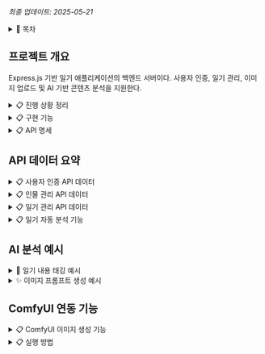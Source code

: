 *최종 업데이트: 2025-05-21*

<details>
<summary>📌 목차</summary>

- [프로젝트 개요](#프로젝트-개요)
- [진행 상황 정리](#진행-상황-정리)
- [구현 기능](#구현-기능)
- [API 명세](#api-명세)
- [API 데이터 요약](#api-데이터-요약)
- [AI 분석 예시](#ai-분석-예시)
- [ComfyUI 연동 기능](#comfyui-연동-기능)
- [실행 방법](#실행-방법)
</details>

## 프로젝트 개요

Express.js 기반 일기 애플리케이션의 백엔드 서버이다. 사용자 인증, 일기 관리, 이미지 업로드 및 AI 기반 콘텐츠 분석을 지원한다.

<details>
<summary>📋 진행 상황 정리</summary>

### 1. 백엔드 개발

- Express.js 기반 RESTful API 서버 구축했다
- MongoDB 데이터베이스 연결 설정했다
- 사용자 인증 및 권한 관리 구현했다
- 일기 CRUD 기능 구현했다
- 이미지 업로드 기능 구현했다
- 주변 사람들의 정보 및 사진 관리 기능 추가했다
- 일기 내용 자동 분석으로 태그 및 무드 추출 기능 추가했다
- ComfyUI 연동하여 일기 내용 기반 실제 이미지 생성 기능 추가했다

### 2. AWS 설정

- IAM 사용자 생성 및 액세스 키 발급했다
- S3 버킷 생성 (보안 설정 적용)했다
- S3 서명된 URL 기능 추가 (비공개 이미지 접근용)했다
- `uploadToS3` 함수에서 `ACL: 'public-read'` 제거됐다

### 3. 환경 변수 설정

- MongoDB 연결 키 설정했다
- JWT 비밀키 설정했다
- AWS 액세스 키 및 설정했다
- 포트 설정했다
- OpenAI API 키 설정했다
- ComfyUI 서버 URL 설정했다

### 4. 일기 내용 분석 프롬프트

- GPT-o4-mini 모델을 활용한 일기 텍스트 분석을 수행한다
- 일기 제목과 내용에서 자동으로 태그 추출한다
  - 장소: 일기에 언급된 장소 (카페, 학교, 공원 등)
  - 시간대: 일기에 언급된 시간대 (아침, 오후, 저녁 등)
  - 활동: 주요 활동 (공부, 운동, 쇼핑, 여행 등)
  - 인물: 일기에 언급된 인물 관계 (친구, 가족, 연인, 동료 등)
  - 이벤트: 특별한 이벤트 (생일, 여행, 시험, 모임 등)
  - 날씨: 일기에 언급된 날씨 상태 (맑음, 비, 눈 등)
- 일기 내용에서 감정 상태(무드) 자동 분석한다
- 사용자 입력 태그와 자동 분석 태그 병합 기능을 제공한다

### 5. 이미지 프롬프트 생성 기능

- GPT-o4-mini 모델을 활용한 일기 내용 기반 이미지 생성 프롬프트 자동 생성
- 일기의 장면만 묘사하는 방식으로 프롬프트 생성
- 일기의 시간, 장소, 분위기, 활동 등을 반영한 생생한 장면 묘사
- 인물의 얼굴 특징은 포함하지 않고 장면 위주로 프롬프트 구성

### 6. ComfyUI 연동

- ComfyUI와의 API 통신 기능 구현
- 워크플로우 JSON 커스터마이징 로직 개발
- 사용자 프로필 사진 기반 이미지 생성 기능 추가
- AI 생성 프롬프트와 ComfyUI 통합으로 완전 자동화된 이미지 생성 구현
</details>

<details>
<summary>📋 구현 기능</summary>

### 1. 사용자 관리

- 회원가입 (프로필 사진 업로드 포함) 기능 제공한다
- 로그인/인증 기능 제공한다
- 프로필 조회 및 업데이트 기능 제공한다

### 2. 일기 관리

- 일기 작성 (텍스트 및 이미지 업로드) 기능 제공한다
- 일기 조회 (전체 또는 개별) 기능 제공한다
- 일기 수정 및 삭제 기능 제공한다
- 일기 검색 기능 제공한다
- 일기 내용 자동 분석 (태그, 무드 추출) 기능 제공한다
- 일기 내용을 기반으로 이미지 생성 프롬프트 자동 생성 기능 제공한다
- 일기 내용 기반으로 ComfyUI를 통한 실제 이미지 생성 기능 제공한다

### 3. 사람 관리

- 주변 사람들의 정보 및 사진 추가 기능 제공한다
- 사람 정보 조회 (목록/개별) 기능 제공한다
- 사람 정보 수정 및 삭제 기능 제공한다
- 사람 검색 기능 제공한다

### 4. AI 기반 분석

- 일기 내용 자동 분석을 통한 태그 및 감정 추출 기능 제공한다
- 일기 내용을 기반으로 장면 중심 이미지 생성 프롬프트 제공 기능
- 분석 결과를 기반으로 한 검색 기능 강화했다
- 사용자 프로필 이미지와 일기 내용을 결합한 맞춤형 AI 이미지 생성 기능 제공한다

### 5. 파일 업로드

- 로컬 스토리지 및 AWS S3 클라우드 스토리지 지원한다
- 이미지 파일 필터링 및 크기 제한 기능 제공한다

### 6. 보안

- JWT 기반 인증 사용한다
- 비밀번호 해싱 사용한다
- 권한 검증 수행한다
</details>

<details>
<summary>📋 API 명세</summary>

| 메소드 | 엔드포인트                     | 설명                             | 인증 필요 | 요청 본문                                      | 응답                                       |
|--------|--------------------------------|----------------------------------|-----------|-----------------------------------------------|-------------------------------------------|
| POST   | /api/users/register            | 회원가입                         | 아니오    | username, email, password, profilePhoto(파일) | 사용자 정보, JWT 토큰                     |
| POST   | /api/users/login               | 로그인                           | 아니오    | email, password                               | 사용자 정보, JWT 토큰                     |
| GET    | /api/users/profile             | 프로필 조회                      | 예        | -                                             | 사용자 정보                               |
| PUT    | /api/users/profile/photo       | 프로필 사진 업데이트             | 예        | profilePhoto(파일)                           | 업데이트된 사용자 정보                    |
| PUT    | /api/users/profile             | 프로필 정보 업데이트             | 예        | username(선택), email(선택)                  | 업데이트된 사용자 정보                    |
| POST   | /api/diaries                   | 일기 작성                        | 예        | title, content, mood(선택), tags(선택), photos(선택)     | 생성된 일기 정보 (AI 분석 태그/무드 포함)   |
| GET    | /api/diaries                   | 내 일기 전체 조회                | 예        | -                                             | 일기 목록                                 |
| GET    | /api/diaries/search?keyword=값 | 일기 검색                        | 예        | query: keyword                               | 검색 결과 일기 목록                       |
| GET    | /api/diaries/filter            | 일기 필터링(태그/무드/날짜)      | 예        | tags(선택), mood(선택), startDate(선택), endDate(선택) | 필터링된 일기 목록                       |
| GET    | /api/diaries/:id               | 특정 일기 조회                   | 예        | -                                             | 일기 상세 정보                            |
| GET    | /api/diaries/:id/prompt        | 일기 기반 이미지 생성 프롬프트  | 예        | -                                             | 생성된 프롬프트 텍스트                    |
| POST   | /api/diaries/:id/generate-image | 일기 내용과 프로필 사진 기반 이미지 생성 | 예 | - | 생성된 이미지 URL 및 일기 정보 |
| PUT    | /api/diaries/:id               | 일기 수정                        | 예        | title(선택), content(선택), mood(선택), tags(선택), photos(선택) | 업데이트된 일기 정보 (AI 분석 태그/무드 포함) |
| DELETE | /api/diaries/:id               | 일기 삭제                        | 예        | -                                             | 성공 메시지                               |
| DELETE | /api/diaries/:id/photos/:photoId | 일기에서 특정 사진 삭제        | 예        | -                                             | 업데이트된 일기 정보                      |
| POST   | /api/people                    | 사람 추가                        | 예        | name, relation, notes, photo(파일)           | 생성된 사람 정보                          |
| GET    | /api/people                    | 내가 추가한 사람 목록            | 예        | -                                             | 사람 목록                                 |
| GET    | /api/people/search?keyword=값  | 사람 검색                        | 예        | query: keyword                               | 검색 결과 사람 목록                       |
| GET    | /api/people/filter             | 사람 필터링(관계)                | 예        | relation                                      | 필터링된 사람 목록                        |
| GET    | /api/people/:id                | 특정 사람 조회                   | 예        | -                                             | 사람 상세 정보                            |
| PUT    | /api/people/:id                | 사람 정보 수정                   | 예        | name(선택), relation(선택), notes(선택), photo(선택) | 업데이트된 사람 정보                      |
| DELETE | /api/people/:id                | 사람 삭제                        | 예        | -                                             | 성공 메시지                               |
| GET    | /api/tags                      | 모든 태그 조회                   | 예        | -                                             | 사용자의 모든 태그 목록                   |
</details>

## API 데이터 요약

<details>
<summary>📋 사용자 인증 API 데이터</summary>

| API 엔드포인트 | 요청 데이터 | 응답 데이터 |
|---------------|------------|------------|
| POST /api/users/register | username, email, password, profilePhoto(선택) | _id, username, email, profilePhoto, token |
| POST /api/users/login | email, password | _id, username, email, profilePhoto, token |
| GET /api/users/profile | Authorization 헤더(Bearer 토큰) | _id, username, email, profilePhoto |
| PUT /api/users/profile | Authorization 헤더(Bearer 토큰), username(선택), email(선택) | _id, username, email, profilePhoto |
| PUT /api/users/profile/photo | Authorization 헤더(Bearer 토큰), profilePhoto(파일) | _id, username, email, profilePhoto |
</details>

<details>
<summary>📋 인물 관리 API 데이터</summary>

| API 엔드포인트 | 요청 데이터 | 응답 데이터 |
|---------------|------------|------------|
| POST /api/people | Authorization 헤더(Bearer 토큰), name, relation(선택), notes(선택), photo(필수) | _id, user, name, relation, photo, notes, createdAt, updatedAt |
| GET /api/people | Authorization 헤더(Bearer 토큰) | 인물 객체 배열 |
| GET /api/people/search | Authorization 헤더(Bearer 토큰), keyword(쿼리 파라미터) | 검색 결과 인물 객체 배열 |
| GET /api/people/filter | Authorization 헤더(Bearer 토큰), relation(쿼리 파라미터) | 필터링된 인물 객체 배열 |
| GET /api/people/:id | Authorization 헤더(Bearer 토큰), id(경로 파라미터) | 인물 객체 |
| PUT /api/people/:id | Authorization 헤더(Bearer 토큰), id(경로 파라미터), name(선택), relation(선택), notes(선택), photo(선택) | 수정된 인물 객체 |
| DELETE /api/people/:id | Authorization 헤더(Bearer 토큰), id(경로 파라미터) | 삭제 메시지 |
</details>

<details>
<summary>📋 일기 관리 API 데이터</summary>

| API 엔드포인트 | 요청 데이터 | 응답 데이터 |
|---------------|------------|------------|
| POST /api/diaries | Authorization 헤더(Bearer 토큰), title, content, mood(선택), tags(선택), photos(선택) | _id, user, title, content, mood, photos, tags, createdAt, updatedAt |
| GET /api/diaries | Authorization 헤더(Bearer 토큰) | 일기 객체 배열 |
| GET /api/diaries/search | Authorization 헤더(Bearer 토큰), keyword(쿼리 파라미터) | 검색 결과 일기 객체 배열 |
| GET /api/diaries/filter | Authorization 헤더(Bearer 토큰), tags(선택), mood(선택), startDate(선택), endDate(선택) | 필터링된 일기 객체 배열 |
| GET /api/diaries/:id | Authorization 헤더(Bearer 토큰), id(경로 파라미터) | 일기 객체 |
| PUT /api/diaries/:id | Authorization 헤더(Bearer 토큰), id(경로 파라미터), title(선택), content(선택), mood(선택), tags(선택), photos(선택) | 수정된 일기 객체 |
| DELETE /api/diaries/:id | Authorization 헤더(Bearer 토큰), id(경로 파라미터) | 삭제 메시지 |
| DELETE /api/diaries/:id/photos/:photoId | Authorization 헤더(Bearer 토큰), id(경로 파라미터), photoId(경로 파라미터) | 수정된 일기 객체 |
| GET /api/diaries/:id/prompt | Authorization 헤더(Bearer 토큰), id(경로 파라미터) | { prompt: "생성된 프롬프트 문자열" } |
| POST /api/diaries/:id/generate-image | Authorization 헤더(Bearer 토큰), id(경로 파라미터) | { message: "이미지가 성공적으로 생성되었습니다.", photo: 이미지URL, diary: 일기객체 } |
| GET /api/tags | Authorization 헤더(Bearer 토큰) | 문자열 태그 배열 |
</details>

<details>
<summary>📋 일기 자동 분석 기능</summary>

### 기능 개요

일기 작성 또는 수정 시 사용자가 입력한 제목과 내용을 분석하여 자동으로 태그와 무드(감정 상태)를 생성한다.

### 동작 방식

1. **태그 자동 생성**
   - 사용자가 태그를 입력하지 않으면 일기 내용에서 자동으로 태그를 추출한다.
   - 사용자가 일부 태그를 입력한 경우, 사용자 입력 태그와 자동 생성 태그를 병합한다.
   - 태그는 장소, 시간대, 활동, 인물 관계, 이벤트, 날씨 등의 정보를 포함한다.

2. **무드(감정) 자동 분석**
   - 사용자가 기분/감정을 입력하지 않으면 일기 내용에서 주요 감정을 분석하여 설정한다.
   - 사용자가 직접 기분을 입력한 경우, 해당 입력값을 우선 사용한다.

3. **분석 결과 활용**
   - 분석된 태그와 무드는 일기 데이터와 함께 저장된다.
   - 검색 기능을 통해 특정 태그나 감정으로 일기를 쉽게 찾을 수 있다.
   - 자동 생성된 태그는 사용자가 입력한 태그와 동등하게 검색에 활용된다.

### 사용 방법

- 일기 작성 시 제목과 내용만 입력하고 태그와 무드는 비워두면 자동으로 생성된다.
- 태그 필드에 일부 태그만 입력하면, 자동 생성 태그가 추가로 병합된다.
- 무드 필드를 비워두면 자동으로 감정 상태가 분석되어 설정된다.
</details>

## AI 분석 예시

<details>
<summary>📝 일기 내용 태깅 예시</summary>

일기 작성 시 AI가 자동으로 내용을 분석하여 관련 태그와 감정(무드)을 추출한다. 이를 통해 사용자는 과거의 기록을 더 쉽게 검색하고 분류할 수 있다.

**입력 일기 예시:**

![일기 작성 예시](pictures/일기%20작성%20예시.png)

**자동 태깅 결과:**

![일기 내용 태그 결과](pictures/일기%20내용%20태그%20결과.png)

</details>

<details>
<summary>✨ 이미지 프롬프트 생성 예시</summary>

특정 일기의 내용을 기반으로 AI가 이미지 생성을 위한 프롬프트를 자동으로 만들어준다. 이 프롬프트는 장면 묘사에 중점을 두어 일기의 내용과 분위기를 시각적으로 표현할 수 있도록 구성된다.

**프롬프트 생성 특징:**
- 일기의 장소, 시간, 분위기, 활동을 중심으로 표현
- 인물이 등장하는 경우 얼굴 특징 없이 상황 중심으로 묘사
- 사실적인 사진 스타일로 표현 가능한 영어 프롬프트 생성

**프롬프트 생성 결과:**

![이미지 프롬프트 생성 예시](pictures/이미지%20프롬프트%20생성.png)

</details>

## ComfyUI 연동 기능

<details>
<summary>📋 ComfyUI 이미지 생성 기능</summary>

### 기능 개요

일기 내용 기반으로 생성된 프롬프트와 사용자 프로필 사진을 활용하여 ComfyUI를 통해 맞춤형 이미지를 생성하는 기능을 제공한다.

### 동작 방식

1. **워크플로우 기반 이미지 생성**
   - 사전 정의된 워크플로우 템플릿(comfytest.json)을 사용한다.
   - 워크플로우에는 컨트롤넷(OpenPose)을 통한 인물 포즈 반영이 포함된다.
   - 프로필 사진의 포즈를 기반으로 일기 내용에 맞는 장면을 생성한다.
   
2. **자동 프롬프트 활용**
   - 일기 내용 분석을 통해 자동 생성된 프롬프트를 이미지 생성에 활용한다.
   - 장면, 분위기, 시간대 등 일기의 핵심 요소가 반영된 이미지를 생성한다.

3. **사용자 프로필 사진 활용**
   - 사용자의 프로필 사진에서 포즈 정보를 추출하여 이미지 생성에 반영한다.
   - 얼굴 특징은 제외하고 자세와 구도만 참조한다.

4. **생성된 이미지 저장 및 연결**
   - 생성된 이미지는 자동으로 일기에 첨부된다.
   - 동일한 일기에 여러 이미지를 생성하여 첨부할 수 있다.

### 사용 방법

1. 로그인하여 프로필 사진이 등록된 상태여야 한다.
2. 일기를 작성하거나 기존 일기를 선택한다.
3. 해당 일기 ID를 사용하여 이미지 생성 API를 호출한다.
4. 생성된 이미지는 자동으로 해당 일기에 추가된다.

### 예시 API 호출

```
POST /api/diaries/:id/generate-image
Authorization: Bearer [토큰]
```

### API 응답 예시

```json
{
  "message": "이미지가 성공적으로 생성되었습니다.",
  "photo": "/uploads/diary_60a1c2b3c4d5e6f7g8h9i0_1234567890.png",
  "diary": {
    "_id": "60a1c2b3c4d5e6f7g8h9i0",
    "title": "공원 산책",
    "content": "오늘 저녁에...",
    "photos": [
      "/uploads/diary_60a1c2b3c4d5e6f7g8h9i0_1234567890.png"
    ],
    "..."
  }
}
```

</details>

<details>
<summary>📋 실행 방법</summary>

### 필수 환경 변수

프로젝트 루트에 `.env` 파일을 생성하고 다음 환경 변수를 설정해야 한다:

```
PORT=5000
MONGO_URI=your_mongodb_connection_string
JWT_SECRET=your_jwt_secret
AWS_ACCESS_KEY_ID=your_aws_access_key
AWS_SECRET_ACCESS_KEY=your_aws_secret_key
AWS_REGION=your_aws_region
AWS_S3_BUCKET=your_s3_bucket_name
OPENAI_API_KEY=your_openai_api_key
COMFY_SERVER_URL=http://127.0.0.1:8188
```

### ComfyUI 설정

1. ComfyUI가 설치되어 있어야 한다.
2. ComfyUI 서버가 실행 중이어야 한다 (기본 포트: 8000).
3. 필요한 모델이 ComfyUI에 설치되어 있어야 한다:
   - SD XL Turbo 모델
   - ControlNet OpenPose 모델
   - VAE 모델

### 개발 서버 실행

```bash
# 의존성 설치
npm install

# 개발 서버 실행
npm run dev
```

서버는 기본적으로 http://localhost:5000 에서 실행된다.
</details>
